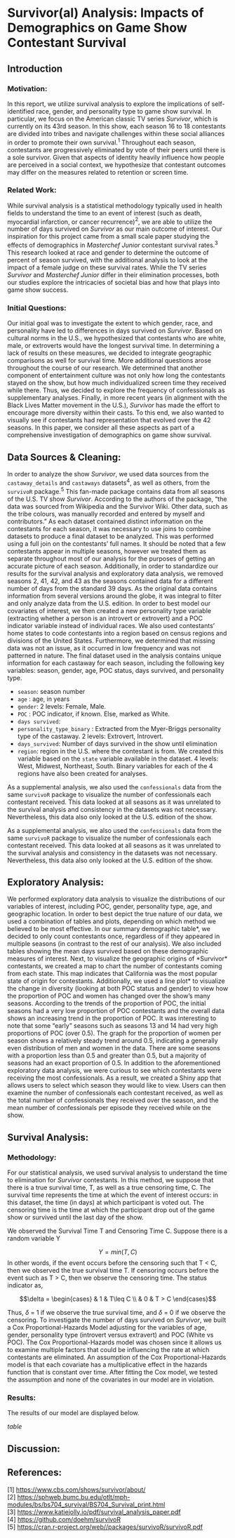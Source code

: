 Survivor(al) Analysis: Impacts of Demographics on Game Show Contestant
Survival
================

## Introduction

### Motivation:

In this report, we utilize survival analysis to explore the implications
of self-identified race, gender, and personality type to game show
survival. In particular, we focus on the American classic TV series
*Survivor*, which is currently on its 43rd season. In this show, each
season 16 to 18 contestants are divided into tribes and navigate
challenges within these social alliances in order to promote their own
survival.$^{1}$ Throughout each season, contestants are progressively
eliminated by vote of their peers until there is a sole survivor. Given
that aspects of identity heavily influence how people are perceived in a
social context, we hypothesize that contestant outcomes may differ on
the measures related to retention or screen time.

### Related Work:

While survival analysis is a statistical methodology typically used in
health fields to understand the time to an event of interest (such as
death, myocardial infarction, or cancer recurrence)$^{2}$, we are able
to utilize the number of days survived on *Survivor* as our main outcome
of interest. Our inspiration for this project came from a small scale
paper studying the effects of demographics in *Masterchef Junior*
contestant survival rates.$^{3}$ This research looked at race and gender
to determine the outcome of percent of season survived, with the
additional analysis to look at the impact of a female judge on these
survival rates. While the TV series *Survivor* and *Masterchef Junior*
differ in their elimination processes, both our studies explore the
intricacies of societal bias and how that plays into game show success.

### Initial Questions:

Our initial goal was to investigate the extent to which gender, race,
and personality have led to differences in days survived on *Survivor*.
Based on cultural norms in the U.S., we hypothesized that contestants
who are white, male, or extroverts would have the longest survival time.
In determining a lack of results on these measures, we decided to
integrate geographic comparisons as well for survival time. More
additional questions arose throughout the course of our research. We
determined that another component of entertainment culture was not only
how long the contestants stayed on the show, but how much individualized
screen time they received while there. Thus, we decided to explore the
frequency of confessionals as supplementary analyses. Finally, in more
recent years (in alignment with the Black Lives Matter movement in the
U.S.), *Survivor* has made the effort to encourage more diversity within
their casts. To this end, we also wanted to visually see if contestants
had representation that evolved over the 42 seasons. In this paper, we
consider all these aspects as part of a comprehensive investigation of
demographics on game show survival.

## Data Sources & Cleaning:

In order to analyze the show *Survivor*, we used data sources from the
`castaway_details` and `castaways` datasets$^{4}$, as well as others,
from the `survivoR` package.$^{5}$ This fan-made package contains data
from all seasons of the U.S. TV show *Survivor*. According to the
authors of the package, “the data was sourced from Wikipedia and the
Survivor Wiki. Other data, such as the tribe colours, was manually
recorded and entered by myself and contributors.” As each dataset
contained distinct information on the contestants for each season, it
was necessary to use joins to combine datasets to produce a final
dataset to be analyzed. This was performed using a full join on the
contestants’ full names. It should be noted that a few contestants
appear in multiple seasons, however we treated them as separate
throughout most of our analysis for the purposes of getting an accurate
picture of each season. Additionally, in order to standardize our
results for the survival analysis and exploratory data analysis, we
removed seasons 2, 41, 42, and 43 as the seasons contained data for a
different number of days from the standard 39 days. As the original data
contains information from several versions around the globe, it was
integral to filter and only analyze data from the U.S. edition. In order
to best model our covariates of interest, we then created a new
personality type variable (extracting whether a person is an introvert
or extrovert) and a POC indicator variable instead of individual races.
We also used contestants’ home states to code contestants into a region
based on census regions and divisions of the United States. Furthermore,
we determined that missing data was not an issue, as it occurred in low
frequency and was not patterned in nature. The final dataset used in the
analysis contains unique information for each castaway for each season,
including the following key variables: season, gender, age, POC status,
days survived, and personality type.

-   `season`: season number
-   `age` : age, in years
-   `gender`: 2 levels: Female, Male.
-   `POC` : POC indicator, if known. Else, marked as White.
-   `days survived`:
-   `personality_type_binary` : Extracted from the Myer-Briggs
    personality type of the castaway. 2 levels: Extrovert, Introvert.
-   `days_survived`: Number of days survived in the show until
    elimination
-   `region`: region in the U.S. where the contestant is from. We
    created this variable based on the `state` variable available in the
    dataset. 4 levels: West, Midwest, Northeast, South. Binary variables
    for each of the 4 regions have also been created for analyses.

As a supplemental analysis, we also used the `confessionals` data from
the same `survivoR` package to visualize the number of confessionals
each contestant received. This data looked at all seasons as it was
unrelated to the survival analysis and consistency in the datasets was
not necessary. Nevertheless, this data also only looked at the U.S.
edition of the show.

As a supplemental analysis, we also used the `confessionals` data from
the same `survivoR` package to visualize the number of confessionals
each contestant received. This data looked at all seasons as it was
unrelated to the survival analysis and consistency in the datasets was
not necessary. Nevertheless, this data also only looked at the U.S.
edition of the show.

## Exploratory Analysis:

We performed exploratory data analysis to visualize the distributions of
our variables of interest, including POC, gender, personality type, age,
and geographic location. In order to best depict the true nature of our
data, we used a combination of tables and plots, depending on which
method we believed to be most effective. In our summary demographic
table*, we decided to only count contestants once, regardless of if they
appeared in multiple seasons (in contrast to the rest of our analysis).
We also included tables showing the mean days survived based on these
demographic measures of interest. Next, to visualize the geographic
origins of *Survivor\* contestants, we created a map to chart the number
of contestants coming from each state. This map indicates that
California was the most popular state of origin for contestants.
Additionally, we used a line plot\* to visualize the change in diversity
(looking at both POC status and gender) to view how the proportion of
POC and women has changed over the show’s many seasons. According to the
trends of the proportion of POC, the initial seasons had a very low
proportion of POC contestants and the overall data shows an increasing
trend in the proportion of POC. It was interesting to note that some
“early” seasons such as seasons 13 and 14 had very high proportions of
POC (over 0.5). The graph for the proportion of women per season shows a
relatively steady trend around 0.5, indicating a generally even
distribution of men and women in the data. There are some seasons with a
proportion less than 0.5 and greater than 0.5, but a majority of seasons
had an exact proportion of 0.5. In addition to the aforementioned
exploratory data analysis, we were curious to see which contestants were
receiving the most confessionals. As a result, we created a Shiny app
that allows users to select which season they would like to view. Users
can then examine the number of confessionals each contestant received,
as well as the total number of confessionals they received over the
season, and the mean number of confessionals per episode they received
while on the show.

## Survival Analysis:

### Methodology:

For our statistical analysis, we used survival analysis to understand
the time to elimination for *Survivor* contestants. In this method, we
suppose that there is a true survival time, T, as well as a true
censoring time, C. The survival time represents the time at which the
event of interest occurs: in this dataset, the time (in days) at which
participant is voted out. The censoring time is the time at which the
participant drop out of the game show or survived until the last day of
the show.

We observed the Survival Time T and Censoring Time C. Suppose there is a
random variable Y

$$Y = min(T,C)$$ In other words, if the event occurs before the
censoring such that T $<$ C, then we observed the true survival time T.
If censoring occurs before the event such as T $>$ C, then we observe
the censoring time. The status indicator as,

$$\delta = \begin{cases} 
      & 1 &  T\leq C \\
      & 0 & T > C
   \end{cases}$$

Thus, $\delta$ = 1 if we observe the true survival time, and $\delta$ =
0 if we observe the censoring. To investigate the number of days
survived on *Survivor*, we built a Cox Proportional-Hazards Model
adjusting for the variables of age, gender, personality type (introvert
versus extravert) and POC (White vs POC). The Cox Proportional-Hazards
model was chosen since it allows us to examine multiple factors that
could be influencing the rate at which contestants are eliminated. An
assumption of the Cox Proportional-Hazards model is that each covariate
has a multiplicative effect in the hazards function that is constant
over time. After fitting the Cox model, we tested the assumption and
none of the covariates in our model are in violation.

### Results:

The results of our model are displayed below.

*table*

## Discussion:

## References:

\[1\] <https://www.cbs.com/shows/survivor/about/>  
\[2\]
<https://sphweb.bumc.bu.edu/otlt/mph-modules/bs/bs704_survival/BS704_Survival_print.html>  
\[3\] <https://www.katiejolly.io/pdf/survival_analysis_paper.pdf>  
\[4\] <https://github.com/doehm/survivoR>  
\[5\] <https://cran.r-project.org/web//packages/survivoR/survivoR.pdf>
